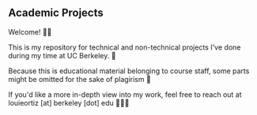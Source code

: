 ## Academic Projects
Welcome! 👋🏼 

This is my repository for technical and non-technical projects I've done during my time at UC Berkeley. 🧸

Because this is educational material belonging to course staff, some parts might be omitted for the sake of plagirism 🚧

If you'd like a more in-depth view into my work, feel free to reach out at louieortiz [at] berkeley [dot] edu 👨🏽‍💻
